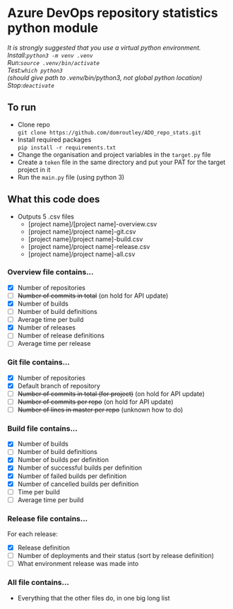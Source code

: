 # Azure DevOps repository statistics python module

*It is strongly suggested that you use a virtual python environment.  
Install:`python3 -m venv .venv`  
Run:`source .venv/bin/activate`  
Test:`which python3`  
(should give path to .venv/bin/python3, not global python location)  
Stop:`deactivate`*

## To run
- Clone repo  
  `git clone https://github.com/domroutley/ADO_repo_stats.git`
- Install required packages  
  `pip install -r requirements.txt`
- Change the organisation and project variables in the `target.py` file
- Create a `token` file in the same directory and put your PAT for the target project in it
- Run the `main.py` file (using python 3)


## What this code does
- Outputs 5 .csv files
  - [project name]/[project name]-overview.csv
  - [project name]/project name]-git.csv
  - [project name]/project name]-build.csv
  - [project name]/project name]-release.csv
  - [project name]/project name]-all.csv

### Overview file contains...
- [x] Number of repositories
- [ ] ~~Number of commits in total~~ (on hold for API update)
- [x] Number of builds
- [ ] Number of build definitions
- [ ] Average time per build
- [x] Number of releases
- [ ] Number of release definitions
- [ ] Average time per release

### Git file contains...
- [x] Number of repositories
- [x] Default branch of repository
- [ ] ~~Number of commits in total (for project)~~ (on hold for API update)
- [ ] ~~Number of commits per repo~~ (on hold for API update)
- [ ] ~~Number of lines in master per repo~~ (unknown how to do)

### Build file contains...
- [x] Number of builds
- [ ] Number of build definitions
- [x] Number of builds per definition
- [x] Number of successful builds per definition
- [x] Number of failed builds per definition
- [x] Number of cancelled builds per definition
- [ ] Time per build
- [ ] Average time per build

### Release file contains...
For each release:
- [x] Release definition
- [ ] Number of deployments and their status (sort by release definition)
- [ ] What environment release was made into

### All file contains...
- Everything that the other files do, in one big long list
